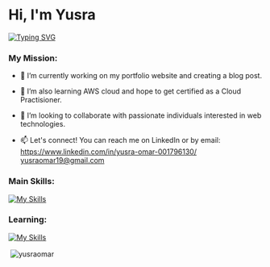 <h1 align="left">Hi, I'm Yusra</h1>

[![Typing SVG](https://readme-typing-svg.demolab.com?font=Fira+Code&duration=5137&pause=1000&color=87AAF7&width=435&lines=Junior+Software+Developer)](https://git.io/typing-svg)

<h3 align="left">My Mission:</h3>

- 🔭 I’m currently working on my portfolio website and creating a blog post.

- 🌱 I’m also learning AWS cloud and hope to get certified as a Cloud Practisioner.

- 👯 I’m looking to collaborate with passionate individuals interested in web technologies.

- 📫 Let's connect! You can reach me on LinkedIn or by email: https://www.linkedin.com/in/yusra-omar-001796130/  yusraomar19@gmail.com

<h3 align="left">Main Skills:</h3>
<p align="left">
</p>

[![My Skills](https://skillicons.dev/icons?i=vite,react,postman,nodejs,express,mysql,js,html,css,ai,ps,git,github,figma,notion,bootstrap)](https://skillicons.dev)

<h3 align="left">Learning:</h3>

[![My Skills](https://skillicons.dev/icons?i=aws)](https://skillicons.dev)



<p>&nbsp;<img align="center" src="https://github-readme-stats.vercel.app/api?username=yusraomar&show_icons=true&locale=en" alt="yusraomar" /></p>
